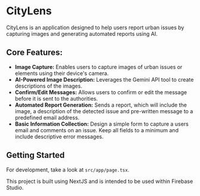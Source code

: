 # CityLens

CityLens is an application designed to help users report urban issues by capturing images and generating automated reports using AI.

## Core Features:

- **Image Capture:** Enables users to capture images of urban issues or elements using their device's camera.
- **AI-Powered Image Description:** Leverages the Gemini API tool to create descriptions of the images.
- **Confirm/Edit Messages:** Allows users to confirm or edit the message before it is sent to the authorities.
- **Automated Report Generation:** Sends a report, which will include the image, a description of the detected issue and pre-written message to a predefined email address.
- **Basic Information Collection:** Design a simple form to capture a users email and comments on an issue. Keep all fields to a minimum and include descriptive error messages.

## Getting Started

For development, take a look at `src/app/page.tsx`.

This project is built using NextJS and is intended to be used within Firebase Studio.

